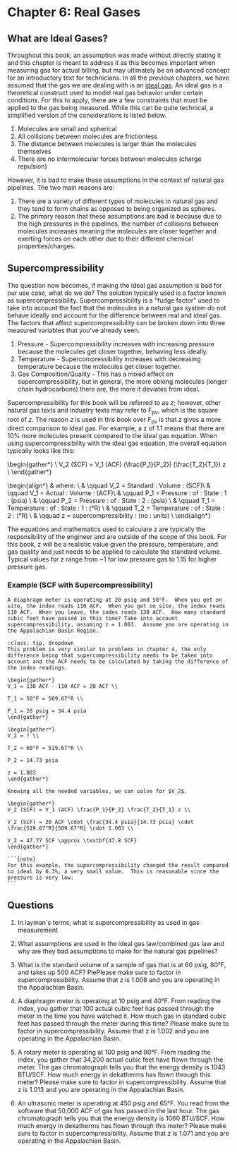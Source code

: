 # Chapter 6: Real Gases

## What are Ideal Gases?

Throughout this book, an assumption was made without directly stating it and this chapter is meant to address it as this becomes important when measuring gas for actual billing, but may ultimately be an advanced concept for an introductory text for technicians.  In all the previous chapters, we have assumed that the gas we are dealing with is an <u>ideal gas</u>. An ideal gas is a theoretical construct used to model real gas behavior under certain conditions.  For this to apply, there are a few constraints that must be applied to the gas being measured.  While this can be quite technical, a simplified version of the considerations is listed below.

1. Molecules are small and spherical
2. All collisions between molecules are frictionless
3. The distance between molecules is larger than the molecules themselves
4. There are no intermolecular forces between molecules (charge repulsion)

However, it is bad to make these assumptions in the context of natural gas pipelines.  The two main reasons are:

1. There are a variety of different types of molecules in natural gas and they tend to form chains as opposed to being organized as spheres.
2. The primary reason that these assumptions are bad is because due to the high pressures in the pipelines, the number of collisions between molecules increases meaning the molecules are closer together and exerting forces on each other due to their different chemical properties/charges.

## Supercompressibility

The question now becomes, if making the ideal gas assumption is bad for our use case, what do we do?  The solution typically used is a factor known as supercompressibility. Supercompressibility is a "fudge factor" used to take into account the fact that the molecules in a natural gas system do not behave ideally and account for the difference between real and ideal gas.  The factors that affect supercompressibility can be broken down into three measured variables that you've already seen.

1. Pressure - Supercompressibility increases with increasing pressure because the molecules get closer together, behaving less ideally.
2. Temperature - Supercompressibility increases with decreasing temperature because the molecules get closer together.
3. Gas Composition/Quality - This has a mixed effect on supercompressibility, but in general, the more oblong molecules (longer chain hydrocarbons) there are, the more it deviates from ideal.

Supercompressibility for this book will be referred to as $z$; however, other natural gas texts and industry texts may refer to F<sub>pv</sub>, which is the square root of $z$. The reason $z$ is used in this book over F<sub>pv</sub> is that $z$ gives a more direct comparison to ideal gas.  For example, a z of 1.1 means that there are 10% more molecules present compared to the ideal gas equation.  When using supercompressibility with the ideal gas equation, the overall equation typically looks like this:

\begin{gather*}
\\
V_2 (SCF) = V_1 (ACF) (\frac{P_1}{P_2}) (\frac{T_2}{T_1}) z \\
\end{gather*} 

\begin{align*}
& where: \\
  & \qquad V_2 = Standard \: Volume \: (SCF)\\
  & \qquad V_1 = Actual \: Volume \: (ACF)\\
  & \qquad P_1 = Pressure \: of \: State \: 1 \: (psia) \\
  & \qquad P_2 = Pressure \: of \: State \: 2 \: (psia) \\
  & \qquad T_1 = Temperature \: of \: State \: 1 \: (°R) \\
  & \qquad T_2 = Temperature \: of \: State \: 2 \: (°R) \\
  & \qquad z = supercompressibility \: (no \: units) \\
\end{align*}

The equations and mathematics used to calculate z are typically the responsibility of the engineer and are outside of the scope of this book.  For this book, z will be a realistic value given the pressure, temperature, and gas quality and just needs to be applied to calculate the standard volume.  Typical values for z range from ~1 for low pressure gas to 1.15 for higher pressure gas. 

### Example (SCF with Supercompressibility)  
```{admonition} **Problem:**  
A diaphragm meter is operating at 20 psig and 50°F.  When you get on site, the index reads 110 ACF.  When you get on site, the index reads 110 ACF.  When you leave, the index reads 130 ACF.  How many standard cubic feet have passed in this time? Take into account supercompressibility, assuming z = 1.003.  Assume you are operating in the Appalachian Basin Region.
```

````{admonition} **Solution:**  
:class: tip, dropdown  
This problem is very similar to problems in chapter 4, the only difference being that supercompressibility needs to be taken into account and the ACF needs to be calculated by taking the difference of the index readings. 

\begin{gather*}
V_1 = 130 ACF - 110 ACF = 20 ACF \\

T_1 = 50°F = 509.67°R \\

P_1 = 20 psig = 34.4 psia
\end{gather*} 

\begin{gather*}
V_2 = ? \\

T_2 = 60°F = 519.67°R \\

P_2 = 14.73 psia

z = 1.003
\end{gather*} 

Knowing all the needed variables, we can solve for $V_2$.

\begin{gather*}
V_2 (SCF) = V_1 (ACF) \frac{P_1}{P_2} \frac{T_2}{T_1} z \\

V_2 (SCF) = 20 ACF \cdot \frac{34.4 psia}{14.73 psia} \cdot \frac{519.67°R}{509.67°R} \cdot 1.003 \\

V_2 = 47.77 SCF \approx \textbf{47.8 SCF}
\end{gather*} 

```{note}
For this example, the supercompressibility changed the result compared to ideal by 0.3%, a very small value.  This is reasonable since the pressure is very low.
```
````

## Questions
1. In layman's terms, what is supercompressibility as used in gas measurement

2. What assumptions are used in the ideal gas law/combined gas law and why are they bad assumptions to make for the natural gas pipelines?

3. What is the standard volume of a sample of gas that is at 60 psig, 80°F, and takes up 500 ACF? PlePlease make sure to factor in supercompressibility.  Assume that z is 1.008 and you are operating in the Appalachian Basin.

4. A diaphragm meter is operating at 10 psig and 40°F.  From reading the index, you gather that 100 actual cubic feet has passed through the meter in the time you have watched it.  How much gas in standard cubic feet has passed through the meter during this time? Please make sure to factor in supercompressibility.  Assume that z is 1.002 and you are operating in the Appalachian Basin.

5. A rotary meter is operating at 100 psig and 90°F.  From reading the index, you gather that 34,200 actual cubic feet have flown through the meter.  The gas chromatograph tells you that the energy density is 1043 BTU/SCF. How much energy in dekatherms has flown through this meter?  Please make sure to factor in supercompressibility.  Assume that z is 1.013 and you are operating in the Appalachian Basin.

6. An ultrasonic meter is operating at 450 psig and 65°F.  You read from the software that 50,000 ACF of gas has passed in the last hour.  The gas chromatograph tells you that the energy density is 1060 BTU/SCF. How much energy in dekatherms has flown through this meter?  Please make sure to factor in supercompressibility.  Assume that z is 1.071 and you are operating in the Appalachian Basin.